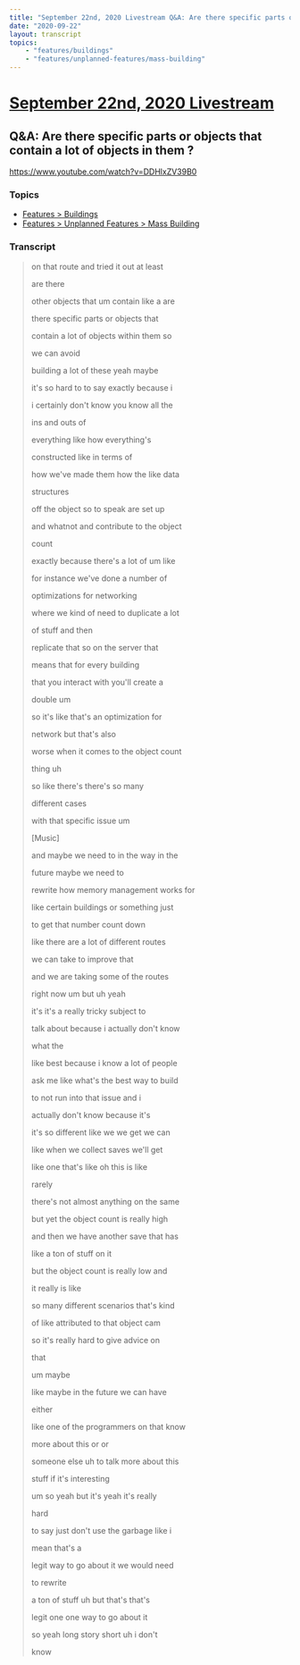 ```yaml
---
title: "September 22nd, 2020 Livestream Q&A: Are there specific parts or objects that contain a lot of objects in them ?"
date: "2020-09-22"
layout: transcript
topics:
    - "features/buildings"
    - "features/unplanned-features/mass-building"
---
```

# [September 22nd, 2020 Livestream](../2020-09-22.md)
## Q&A: Are there specific parts or objects that contain a lot of objects in them ?
https://www.youtube.com/watch?v=DDHlxZV39B0

### Topics
* [Features > Buildings](../topics/features/buildings.md)
* [Features > Unplanned Features > Mass Building](../topics/features/unplanned-features/mass-building.md)

### Transcript

> on that route and tried it out at least
>
> are there
>
> other objects that um contain like a are
>
> there specific parts or objects that
>
> contain a lot of objects within them so
>
> we can avoid
>
> building a lot of these yeah maybe
>
> it's so hard to to say exactly because i
>
> i certainly don't know you know all the
>
> ins and outs of
>
> everything like how everything's
>
> constructed like in terms of
>
> how we've made them how the like data
>
> structures
>
> off the object so to speak are set up
>
> and whatnot and contribute to the object
>
> count
>
> exactly because there's a lot of um like
>
> for instance we've done a number of
>
> optimizations for networking
>
> where we kind of need to duplicate a lot
>
> of stuff and then
>
> replicate that so on the server that
>
> means that for every building
>
> that you interact with you'll create a
>
> double um
>
> so it's like that's an optimization for
>
> network but that's also
>
> worse when it comes to the object count
>
> thing uh
>
> so like there's there's so many
>
> different cases
>
> with that specific issue um
>
> [Music]
>
> and maybe we need to in the way in the
>
> future maybe we need to
>
> rewrite how memory management works for
>
> like certain buildings or something just
>
> to get that number count down
>
> like there are a lot of different routes
>
> we can take to improve that
>
> and we are taking some of the routes
>
> right now um but uh yeah
>
> it's it's a really tricky subject to
>
> talk about because i actually don't know
>
> what the
>
> like best because i know a lot of people
>
> ask me like what's the best way to build
>
> to not run into that issue and i
>
> actually don't know because it's
>
> it's so different like we we get we can
>
> like when we collect saves we'll get
>
> like one that's like oh this is like
>
> rarely
>
> there's not almost anything on the same
>
> but yet the object count is really high
>
> and then we have another save that has
>
> like a ton of stuff on it
>
> but the object count is really low and
>
> it really is like
>
> so many different scenarios that's kind
>
> of like attributed to that object cam
>
> so it's really hard to give advice on
>
> that
>
> um maybe
>
> like maybe in the future we can have
>
> either
>
> like one of the programmers on that know
>
> more about this or or
>
> someone else uh to talk more about this
>
> stuff if it's interesting
>
> um so yeah but it's yeah it's really
>
> hard
>
> to say just don't use the garbage like i
>
> mean that's a
>
> legit way to go about it we would need
>
> to rewrite
>
> a ton of stuff uh but that's that's
>
> legit one one way to go about it
>
> so yeah long story short uh i don't
>
>  know
>
